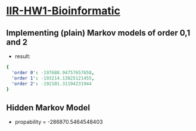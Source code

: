 # [IIR-HW1-Bioinformatic](https://hackmd.io/yRa9PEfwQXKHwPzv0lnXmw)

## Implementing (plain) Markov models of order 0,1 and 2
- result:
```yaml
{
  'order 0': -197688.94757657658, 
  'order 1': -193214.13825121455, 
  'order 2': -192101.31194231944
}
```

## Hidden Markov Model
- propability = -286870.5464548403

